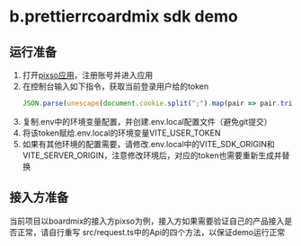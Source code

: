 # b.prettierrcoardmix sdk demo

## 运行准备
1. 打开[pixso应用](https://pre.pixso.cn/app/)，注册账号并进入应用
2. 在控制台输入如下指令，获取当前登录用户给的token
   ```javascript
   JSON.parse(unescape(document.cookie.split(";").map(pair => pair.trim().split("=")).find(item => item[0] === "BOSYUNCurrent")[1]))["refresh_token"]
   ```
3. 复制.env中的环境变量配置，并创建.env.local配置文件（避免git提交）
4. 将该token赋给.env.local的环境变量VITE_USER_TOKEN
5. 如果有其他环境的配置需要，请修改.env.local中的VITE_SDK_ORIGIN和VITE_SERVER_ORIGIN，注意修改环境后，对应的token也需要重新生成并替换

## 接入方准备
当前项目以boardmix的接入方pixso为例，接入方如果需要验证自己的产品接入是否正常，请自行重写
src/request.ts中的Api的四个方法，以保证demo运行正常